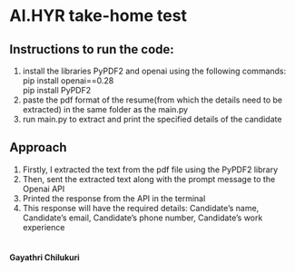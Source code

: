 # AI.HYR take-home test

## Instructions to run the code: <br>
1. install the libraries PyPDF2 and openai using the following commands: <br>
pip install openai==0.28<br>
pip install PyPDF2<br>
2. paste the pdf format of the resume(from which the details need to be extracted) in the same folder as the main.py<br>
3. run main.py to extract and print the specified details of the candidate<br>

## Approach<br>
1. Firstly, I extracted the text from the pdf file using the PyPDF2 library <br>
2. Then, sent the extracted text along with the prompt message to the Openai API <br>
3. Printed the response from the API in the terminal <br>
4. This response will have the required details: Candidate’s name, Candidate’s email, Candidate’s phone number, Candidate’s work experience
<br><br>

#### Gayathri Chilukuri
